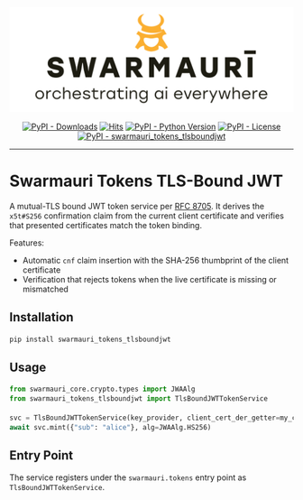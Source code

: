 ![Swamauri Logo](https://github.com/swarmauri/swarmauri-sdk/blob/3d4d1cfa949399d7019ae9d8f296afba773dfb7f/assets/swarmauri.brand.theme.svg)


<p align="center">
    <a href="https://pypi.org/project/swarmauri_tokens_tlsboundjwt/">
        <img src="https://img.shields.io/pypi/dm/swarmauri_tokens_tlsboundjwt" alt="PyPI - Downloads"/></a>
    <a href="https://hits.sh/github.com/swarmauri/swarmauri-sdk/tree/master/pkgs/standards/swarmauri_tokens_tlsboundjwt/">
        <img alt="Hits" src="https://hits.sh/github.com/swarmauri/swarmauri-sdk/tree/master/pkgs/standards/swarmauri_tokens_tlsboundjwt.svg"/></a>
    <a href="https://pypi.org/project/swarmauri_tokens_tlsboundjwt/">
        <img src="https://img.shields.io/pypi/pyversions/swarmauri_tokens_tlsboundjwt" alt="PyPI - Python Version"/></a>
    <a href="https://pypi.org/project/swarmauri_tokens_tlsboundjwt/">
        <img src="https://img.shields.io/pypi/l/swarmauri_tokens_tlsboundjwt" alt="PyPI - License"/></a>
    <a href="https://pypi.org/project/swarmauri_tokens_tlsboundjwt/">
        <img src="https://img.shields.io/pypi/v/swarmauri_tokens_tlsboundjwt?label=swarmauri_tokens_tlsboundjwt&color=green" alt="PyPI - swarmauri_tokens_tlsboundjwt"/></a>
</p>

---

# Swarmauri Tokens TLS-Bound JWT

A mutual-TLS bound JWT token service per [RFC 8705](https://www.rfc-editor.org/rfc/rfc8705).
It derives the `x5t#S256` confirmation claim from the current client certificate
and verifies that presented certificates match the token binding.

Features:
- Automatic `cnf` claim insertion with the SHA-256 thumbprint of the client certificate
- Verification that rejects tokens when the live certificate is missing or mismatched

## Installation

```bash
pip install swarmauri_tokens_tlsboundjwt
```

## Usage

```python
from swarmauri_core.crypto.types import JWAAlg
from swarmauri_tokens_tlsboundjwt import TlsBoundJWTTokenService

svc = TlsBoundJWTTokenService(key_provider, client_cert_der_getter=my_cert_getter)
await svc.mint({"sub": "alice"}, alg=JWAAlg.HS256)
```

## Entry Point

The service registers under the `swarmauri.tokens` entry point as
`TlsBoundJWTTokenService`.

